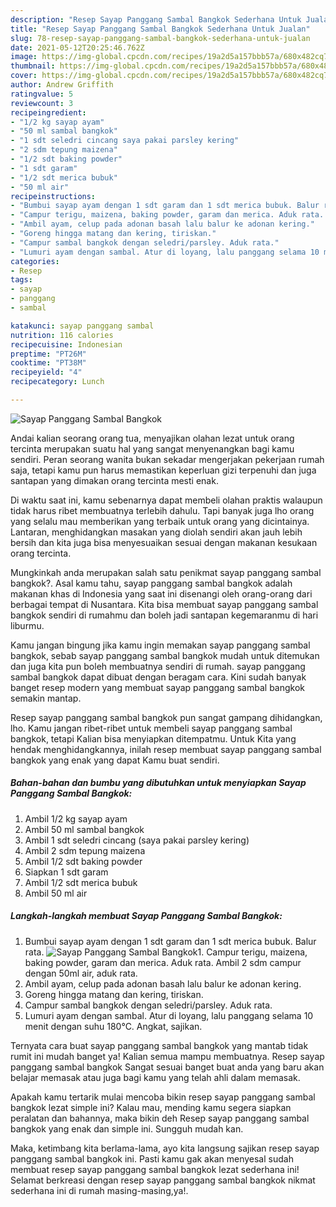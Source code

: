 ```yaml
---
description: "Resep Sayap Panggang Sambal Bangkok Sederhana Untuk Jualan"
title: "Resep Sayap Panggang Sambal Bangkok Sederhana Untuk Jualan"
slug: 78-resep-sayap-panggang-sambal-bangkok-sederhana-untuk-jualan
date: 2021-05-12T20:25:46.762Z
image: https://img-global.cpcdn.com/recipes/19a2d5a157bbb57a/680x482cq70/sayap-panggang-sambal-bangkok-foto-resep-utama.jpg
thumbnail: https://img-global.cpcdn.com/recipes/19a2d5a157bbb57a/680x482cq70/sayap-panggang-sambal-bangkok-foto-resep-utama.jpg
cover: https://img-global.cpcdn.com/recipes/19a2d5a157bbb57a/680x482cq70/sayap-panggang-sambal-bangkok-foto-resep-utama.jpg
author: Andrew Griffith
ratingvalue: 5
reviewcount: 3
recipeingredient:
- "1/2 kg sayap ayam"
- "50 ml sambal bangkok"
- "1 sdt seledri cincang saya pakai parsley kering"
- "2 sdm tepung maizena"
- "1/2 sdt baking powder"
- "1 sdt garam"
- "1/2 sdt merica bubuk"
- "50 ml air"
recipeinstructions:
- "Bumbui sayap ayam dengan 1 sdt garam dan 1 sdt merica bubuk. Balur rata."
- "Campur terigu, maizena, baking powder, garam dan merica. Aduk rata. Ambil 2 sdm campur dengan 50ml air, aduk rata."
- "Ambil ayam, celup pada adonan basah lalu balur ke adonan kering."
- "Goreng hingga matang dan kering, tiriskan."
- "Campur sambal bangkok dengan seledri/parsley. Aduk rata."
- "Lumuri ayam dengan sambal. Atur di loyang, lalu panggang selama 10 menit dengan suhu 180°C. Angkat, sajikan."
categories:
- Resep
tags:
- sayap
- panggang
- sambal

katakunci: sayap panggang sambal 
nutrition: 116 calories
recipecuisine: Indonesian
preptime: "PT26M"
cooktime: "PT38M"
recipeyield: "4"
recipecategory: Lunch

---
```



![Sayap Panggang Sambal Bangkok](https://img-global.cpcdn.com/recipes/19a2d5a157bbb57a/680x482cq70/sayap-panggang-sambal-bangkok-foto-resep-utama.jpg)

Andai kalian seorang orang tua, menyajikan olahan lezat untuk orang tercinta merupakan suatu hal yang sangat menyenangkan bagi kamu sendiri. Peran seorang  wanita bukan sekadar mengerjakan pekerjaan rumah saja, tetapi kamu pun harus memastikan keperluan gizi terpenuhi dan juga santapan yang dimakan orang tercinta mesti enak.

Di waktu  saat ini, kamu sebenarnya dapat membeli olahan praktis walaupun tidak harus ribet membuatnya terlebih dahulu. Tapi banyak juga lho orang yang selalu mau memberikan yang terbaik untuk orang yang dicintainya. Lantaran, menghidangkan masakan yang diolah sendiri akan jauh lebih bersih dan kita juga bisa menyesuaikan sesuai dengan makanan kesukaan orang tercinta. 



Mungkinkah anda merupakan salah satu penikmat sayap panggang sambal bangkok?. Asal kamu tahu, sayap panggang sambal bangkok adalah makanan khas di Indonesia yang saat ini disenangi oleh orang-orang dari berbagai tempat di Nusantara. Kita bisa membuat sayap panggang sambal bangkok sendiri di rumahmu dan boleh jadi santapan kegemaranmu di hari liburmu.

Kamu jangan bingung jika kamu ingin memakan sayap panggang sambal bangkok, sebab sayap panggang sambal bangkok mudah untuk ditemukan dan juga kita pun boleh membuatnya sendiri di rumah. sayap panggang sambal bangkok dapat dibuat dengan beragam cara. Kini sudah banyak banget resep modern yang membuat sayap panggang sambal bangkok semakin mantap.

Resep sayap panggang sambal bangkok pun sangat gampang dihidangkan, lho. Kamu jangan ribet-ribet untuk membeli sayap panggang sambal bangkok, tetapi Kalian bisa menyiapkan ditempatmu. Untuk Kita yang hendak menghidangkannya, inilah resep membuat sayap panggang sambal bangkok yang enak yang dapat Kamu buat sendiri.

<!--inarticleads1-->

##### Bahan-bahan dan bumbu yang dibutuhkan untuk menyiapkan Sayap Panggang Sambal Bangkok:

1. Ambil 1/2 kg sayap ayam
1. Ambil 50 ml sambal bangkok
1. Ambil 1 sdt seledri cincang (saya pakai parsley kering)
1. Ambil 2 sdm tepung maizena
1. Ambil 1/2 sdt baking powder
1. Siapkan 1 sdt garam
1. Ambil 1/2 sdt merica bubuk
1. Ambil 50 ml air




<!--inarticleads2-->

##### Langkah-langkah membuat Sayap Panggang Sambal Bangkok:

1. Bumbui sayap ayam dengan 1 sdt garam dan 1 sdt merica bubuk. Balur rata.
<img src="https://img-global.cpcdn.com/steps/93c7a501e60768c9/160x128cq70/sayap-panggang-sambal-bangkok-langkah-memasak-1-foto.jpg" alt="Sayap Panggang Sambal Bangkok">1. Campur terigu, maizena, baking powder, garam dan merica. Aduk rata. Ambil 2 sdm campur dengan 50ml air, aduk rata.
1. Ambil ayam, celup pada adonan basah lalu balur ke adonan kering.
1. Goreng hingga matang dan kering, tiriskan.
1. Campur sambal bangkok dengan seledri/parsley. Aduk rata.
1. Lumuri ayam dengan sambal. Atur di loyang, lalu panggang selama 10 menit dengan suhu 180°C. Angkat, sajikan.




Ternyata cara buat sayap panggang sambal bangkok yang mantab tidak rumit ini mudah banget ya! Kalian semua mampu membuatnya. Resep sayap panggang sambal bangkok Sangat sesuai banget buat anda yang baru akan belajar memasak atau juga bagi kamu yang telah ahli dalam memasak.

Apakah kamu tertarik mulai mencoba bikin resep sayap panggang sambal bangkok lezat simple ini? Kalau mau, mending kamu segera siapkan peralatan dan bahannya, maka bikin deh Resep sayap panggang sambal bangkok yang enak dan simple ini. Sungguh mudah kan. 

Maka, ketimbang kita berlama-lama, ayo kita langsung sajikan resep sayap panggang sambal bangkok ini. Pasti kamu gak akan menyesal sudah membuat resep sayap panggang sambal bangkok lezat sederhana ini! Selamat berkreasi dengan resep sayap panggang sambal bangkok nikmat sederhana ini di rumah masing-masing,ya!.

